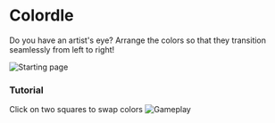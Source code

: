 # Colordle
Do you have an artist's eye? Arrange the colors so that they transition seamlessly from left to right!

![Starting page](Intro.png)


### Tutorial
Click on two squares to swap colors
![Gameplay](Play.png)
